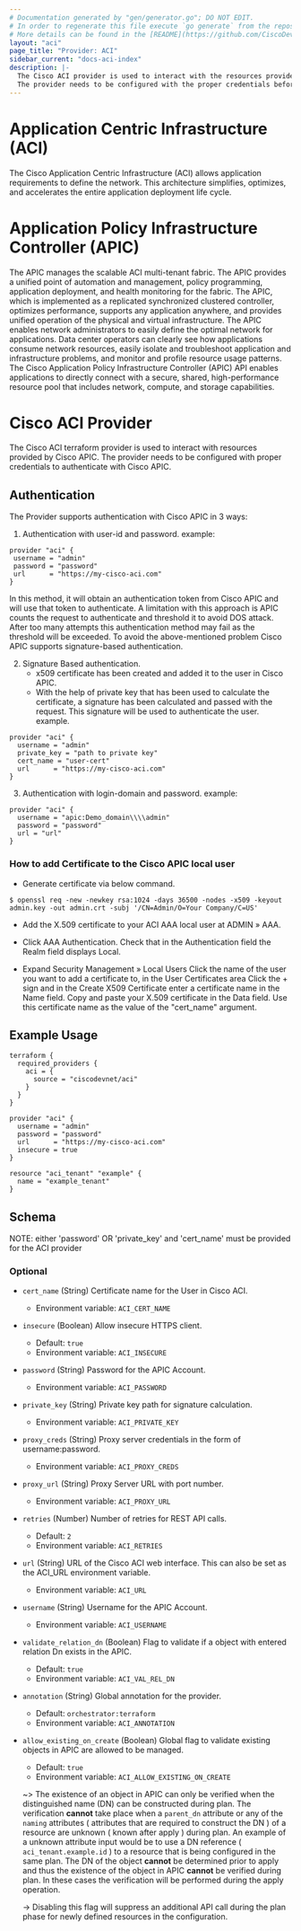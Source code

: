```yaml
---
# Documentation generated by "gen/generator.go"; DO NOT EDIT.
# In order to regenerate this file execute `go generate` from the repository root.
# More details can be found in the [README](https://github.com/CiscoDevNet/terraform-provider-aci/blob/master/README.md).
layout: "aci"
page_title: "Provider: ACI"
sidebar_current: "docs-aci-index"
description: |-
  The Cisco ACI provider is used to interact with the resources provided by Cisco APIC.
  The provider needs to be configured with the proper credentials before it can be used.
---
```


# Application Centric Infrastructure (ACI)

The Cisco Application Centric Infrastructure (ACI) allows application requirements to define the network. This architecture simplifies, optimizes, and accelerates the entire application deployment life cycle.

# Application Policy Infrastructure Controller (APIC)

The APIC manages the scalable ACI multi-tenant fabric. The APIC provides a unified point of automation and management, policy programming, application deployment, and health monitoring for the fabric. The APIC, which is implemented as a replicated synchronized clustered controller, optimizes performance, supports any application anywhere, and provides unified operation of the physical and virtual infrastructure.
The APIC enables network administrators to easily define the optimal network for applications. Data center operators can clearly see how applications consume network resources, easily isolate and troubleshoot application and infrastructure problems, and monitor and profile resource usage patterns.
The Cisco Application Policy Infrastructure Controller (APIC) API enables applications to directly connect with a secure, shared, high-performance resource pool that includes network, compute, and storage capabilities.

# Cisco ACI Provider

The Cisco ACI terraform provider is used to interact with resources provided by Cisco APIC. The provider needs to be configured with proper credentials to authenticate with Cisco APIC.

## Authentication

The Provider supports authentication with Cisco APIC in 3 ways:

 1. Authentication with user-id and password.
 example:

 ```hcl
provider "aci" {
  username = "admin"
  password = "password"
  url      = "https://my-cisco-aci.com"
}
 ```

 In this method, it will obtain an authentication token from Cisco APIC and will use that token to authenticate. A limitation with this approach is APIC counts the request to authenticate and threshold it to avoid DOS attack. After too many attempts this authentication method may fail as the threshold will be exceeded.
 To avoid the above-mentioned problem Cisco APIC supports signature-based authentication.

 2. Signature Based authentication.
    * x509 certificate has been created and added it to the user in Cisco APIC.
    * With the help of private key that has been used to calculate the certificate, a signature has been calculated and passed with the request. This signature will be used to authenticate the user.
    example.

```
provider "aci" {
  username = "admin"
  private_key = "path to private key"
  cert_name = "user-cert"
  url      = "https://my-cisco-aci.com"
}
```

3. Authentication with login-domain and password.
   example:

```hcl
provider "aci" {
  username = "apic:Demo_domain\\\\admin"
  password = "password"
  url = "url"
}
```

### How to add Certificate to the Cisco APIC local user ###

* Generate certificate via below command.

```shell
$ openssl req -new -newkey rsa:1024 -days 36500 -nodes -x509 -keyout admin.key -out admin.crt -subj '/CN=Admin/O=Your Company/C=US'
```

* Add the X.509 certificate to your ACI AAA local user at ADMIN » AAA.

* Click AAA Authentication. Check that in the Authentication field the Realm field displays Local.

* Expand Security Management » Local Users
Click the name of the user you want to add a certificate to, in the User Certificates area
Click the + sign and in the Create X509 Certificate enter a certificate name in the Name field. Copy and paste your X.509 certificate in the Data field.
Use this certificate name as the value of the "cert_name" argument.

## Example Usage

```hcl
terraform {
  required_providers {
    aci = {
      source = "ciscodevnet/aci"
    }
  }
}

provider "aci" {
  username = "admin"
  password = "password"
  url      = "https://my-cisco-aci.com"
  insecure = true
}

resource "aci_tenant" "example" {
  name = "example_tenant"
}
```

## Schema

NOTE: either 'password' OR 'private_key' and 'cert_name' must be provided for the ACI provider

### Optional

- `cert_name` (String) Certificate name for the User in Cisco ACI.
  - Environment variable: `ACI_CERT_NAME`
- `insecure` (Boolean) Allow insecure HTTPS client.
  - Default: `true`
  - Environment variable: `ACI_INSECURE`
- `password` (String) Password for the APIC Account.
  - Environment variable: `ACI_PASSWORD`
- `private_key` (String) Private key path for signature calculation.
  - Environment variable: `ACI_PRIVATE_KEY`
- `proxy_creds` (String) Proxy server credentials in the form of username:password.
  - Environment variable: `ACI_PROXY_CREDS`
- `proxy_url` (String) Proxy Server URL with port number.
  - Environment variable: `ACI_PROXY_URL`
- `retries` (Number) Number of retries for REST API calls.
  - Default: `2`
  - Environment variable: `ACI_RETRIES`
- `url` (String) URL of the Cisco ACI web interface. This can also be set as the ACI_URL environment variable.
  - Environment variable: `ACI_URL`
- `username` (String) Username for the APIC Account.
  - Environment variable: `ACI_USERNAME`
- `validate_relation_dn` (Boolean) Flag to validate if a object with entered relation Dn exists in the APIC.
  - Default: `true`
  - Environment variable: `ACI_VAL_REL_DN`
- `annotation` (String) Global annotation for the provider.
  - Default: `orchestrator:terraform`
  - Environment variable: `ACI_ANNOTATION`
- `allow_existing_on_create` (Boolean) Global flag to validate existing objects in APIC are allowed to be managed.
  - Default: `true`
  - Environment variable: `ACI_ALLOW_EXISTING_ON_CREATE`

  ~> The existence of an object in APIC can only be verified when the distinguished name (DN) can be constructed during plan. The verification <b>cannot</b> take place when a `parent_dn` attribute or any of the `naming` attributes ( attributes that are required to construct the DN ) of a resource are unknown ( known after apply ) during plan. An example of a unknown attribute input would be to use a DN reference ( `aci_tenant.example.id` ) to a resource that is being configured in the same plan. The DN of the object <b>cannot</b> be determined prior to apply and thus the existence of the object in APIC <b>cannot</b> be verified during plan. In these cases the verification will be performed during the apply operation.

  -> Disabling this flag will suppress an additional API call during the plan phase for newly defined resources in the configuration.